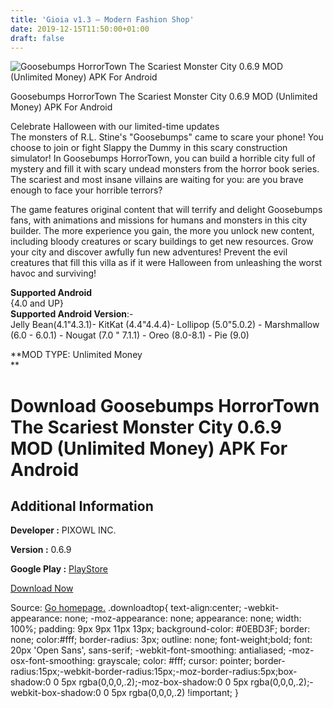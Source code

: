 ```yaml
---
title: 'Gioia v1.3 – Modern Fashion Shop'
date: 2019-12-15T11:50:00+01:00
draft: false
---
```


![Goosebumps HorrorTown The Scariest Monster City 0.6.9 MOD (Unlimited Money) APK For Android](https://i0.wp.com/apkhome.net/wp-content/uploads/2019/12/Goosebumps-HorrorTown-The-Scariest-Monster-City-0.6.9-MOD-Unlimited-Money.png "Goosebumps HorrorTown The Scariest Monster City 0.6.9 MOD (Unlimited Money) APK For Android")

  

Goosebumps HorrorTown The Scariest Monster City 0.6.9 MOD (Unlimited Money) APK For Android

Celebrate Halloween with our limited-time updates  
The monsters of R.L. Stine's "Goosebumps" came to scare your phone! You choose to join or fight Slappy the Dummy in this scary construction simulator! In Goosebumps HorrorTown, you can build a horrible city full of mystery and fill it with scary undead monsters from the horror book series. The scariest and most insane villains are waiting for you: are you brave enough to face your horrible terrors?

The game features original content that will terrify and delight Goosebumps fans, with animations and missions for humans and monsters in this city builder. The more experience you gain, the more you unlock new content, including bloody creatures or scary buildings to get new resources. Grow your city and discover awfully fun new adventures! Prevent the evil creatures that fill this villa as if it were Halloween from unleashing the worst havoc and surviving!

**Supported Android**  
{4.0 and UP}  
**Supported Android Version**:-  
Jelly Bean(4.1"4.3.1)- KitKat (4.4"4.4.4)- Lollipop (5.0"5.0.2) - Marshmallow (6.0 - 6.0.1) - Nougat (7.0 " 7.1.1) - Oreo (8.0-8.1) - Pie (9.0)

**MOD TYPE: Unlimited Money  
**

Download Goosebumps HorrorTown The Scariest Monster City 0.6.9 MOD (Unlimited Money) APK For Android
====================================================================================================

Additional Information
----------------------

**Developer :** PIXOWL INC.

**Version :** 0.6.9

**Google Play :** [PlayStore](https://play.google.com/store/apps/details?id=com.pixowl.goosebumps)

  

[Download Now](https://store4app.co/post/goosebumps-horrortown-the-scariest-monster-city-0-6-9-mod-unlimited-money-apk-for-android_1576401411)

  
Source: [Go homepage.](https://store4app.co/post/goosebumps-horrortown-the-scariest-monster-city-0-6-9-mod-unlimited-money-apk-for-android_1576401411) .downloadtop{ text-align:center; -webkit-appearance: none; -moz-appearance: none; appearance: none; width: 100%; padding: 9px 9px 11px 13px; background-color: #0EBD3F; border: none; color:#fff; border-radius: 3px; outline: none; font-weight;bold; font: 20px 'Open Sans', sans-serif; -webkit-font-smoothing: antialiased; -moz-osx-font-smoothing: grayscale; color: #fff; cursor: pointer; border-radius:15px;-webkit-border-radius:15px;-moz-border-radius:5px;box-shadow:0 0 5px rgba(0,0,0,.2);-moz-box-shadow:0 0 5px rgba(0,0,0,.2);-webkit-box-shadow:0 0 5px rgba(0,0,0,.2) !important; }